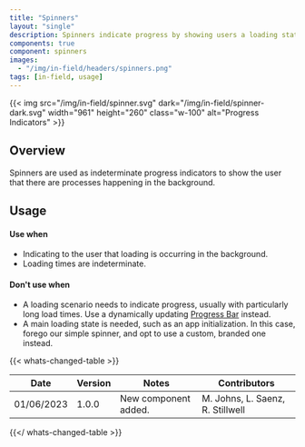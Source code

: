 ```yaml
---
title: "Spinners"
layout: "single"
description: Spinners indicate progress by showing users a loading state
components: true
component: spinners
images:
  - "/img/in-field/headers/spinners.png"
tags: [in-field, usage]
---
```


{{< img src="/img/in-field/spinner.svg" dark="/img/in-field/spinner-dark.svg" width="961" height="260" class="w-100" alt="Progress Indicators" >}}

## Overview

Spinners are used as indeterminate progress indicators to show the user that there are processes happening in the background.

## Usage

#### Use when

- Indicating to the user that loading is occurring in the background.
- Loading times are indeterminate.

#### Don't use when

- A loading scenario needs to indicate progress, usually with particularly long load times. Use a dynamically updating [Progress Bar](/components/in-field/progress-bars/) instead.
- A main loading state is needed, such as an app initialization. In this case, forego our simple spinner, and opt to use a custom, branded one instead.

{{< whats-changed-table >}}

| Date       | Version | Notes                | Contributors                     |
| ---------- | ------- | -------------------- | -------------------------------- |
| 01/06/2023 | 1.0.0   | New component added. | M. Johns, L. Saenz, R. Stillwell |

{{</ whats-changed-table >}}
